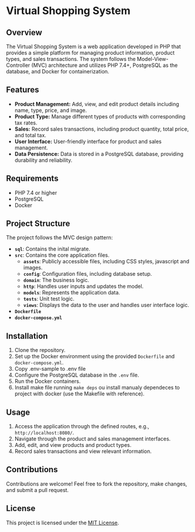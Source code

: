 # Virtual Shopping System

## Overview

The Virtual Shopping System is a web application developed in PHP that provides a simple platform for managing product information, product types, and sales transactions. The system follows the Model-View-Controller (MVC) architecture and utilizes PHP 7.4+, PostgreSQL as the database, and Docker for containerization.

## Features

- **Product Management:** Add, view, and edit product details including name, type, price, and image.
- **Product Type:** Manage different types of products with corresponding tax rates.
- **Sales:** Record sales transactions, including product quantity, total price, and total tax.
- **User Interface:** User-friendly interface for product and sales management.
- **Data Persistence:** Data is stored in a PostgreSQL database, providing durability and reliability.

## Requirements

- PHP 7.4 or higher
- PostgreSQL
- Docker

## Project Structure

The project follows the MVC design pattern:

- **`sql`**: Contains the inital migrate.
- **`src`**: Contains the core application files.
  - **`assets`**: Publicly accessible files, including CSS styles, javascript and images.
  - **`config`**: Configuration files, including database setup.
  - **`domain`**: The business logic.
  - **`http`**: Handles user inputs and updates the model.
  - **`models`**: Represents the application data.
  - **`tests`**: Unit test logic.
  - **`views`**: Displays the data to the user and handles user interface logic.
- **`Dockerfile`**
- **`docker-compose.yml`**

## Installation

1. Clone the repository.
2. Set up the Docker environment using the provided `Dockerfile` and `docker-compose.yml`.
3. Copy .env-sample to .env file
4. Configure the PostgreSQL database in the `.env` file.
5. Run the Docker containers.
6. Install make file running `make deps` ou install manualy dependeces to project with docker (use the Makefile with reference).

## Usage

1. Access the application through the defined routes, e.g., `http://localhost:8080/`.
2. Navigate through the product and sales management interfaces.
3. Add, edit, and view products and product types.
4. Record sales transactions and view relevant information.

## Contributions

Contributions are welcome! Feel free to fork the repository, make changes, and submit a pull request.

## License

This project is licensed under the [MIT License](LICENSE).
